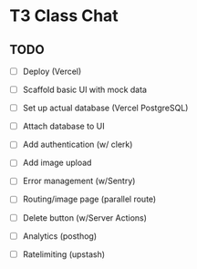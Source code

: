 # T3 Class Chat

## TODO

- [ ] Deploy (Vercel)
- [ ] Scaffold basic UI with mock data
- [ ] Set up actual database (Vercel PostgreSQL)
- [ ] Attach database to UI
- [ ] Add authentication (w/ clerk)
- [ ] Add image upload
- [ ] Error management (w/Sentry)
- [ ] Routing/image page (parallel route)
- [ ] Delete button (w/Server Actions)
- [ ] Analytics (posthog)
- [ ] Ratelimiting (upstash)





